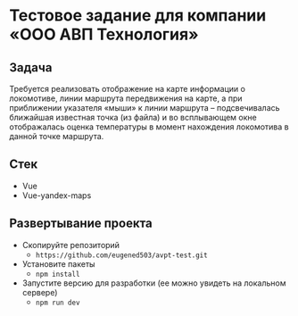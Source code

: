 # Тестовое задание для компании «ООО АВП Технология»

## Задача
Требуется реализовать отображение на карте информации о локомотиве, линии маршрута передвижения на карте, а при приближении указателя «мыши» к линии маршрута – подсвечивалась ближайшая известная точка (из файла) и во всплывающем окне отображалась оценка температуры в момент нахождения локомотива в данной точке маршрута.

## Cтек
+ Vue
+ Vue-yandex-maps

## Развертывание проекта
- Скопируйте репозиторий
    - `https://github.com/eugened503/avpt-test.git`
- Установите пакеты
     - `npm install`
- Запустите версию для разработки (ее можно увидеть на локальном сервере)
    - `npm run dev`